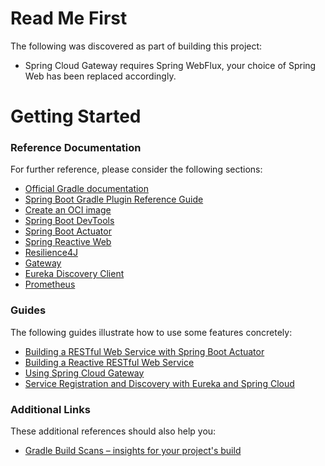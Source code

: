 # Read Me First
The following was discovered as part of building this project:

* Spring Cloud Gateway requires Spring WebFlux, your choice of Spring Web has been replaced accordingly.

# Getting Started

### Reference Documentation
For further reference, please consider the following sections:

* [Official Gradle documentation](https://docs.gradle.org)
* [Spring Boot Gradle Plugin Reference Guide](https://docs.spring.io/spring-boot/docs/2.7.11/gradle-plugin/reference/html/)
* [Create an OCI image](https://docs.spring.io/spring-boot/docs/2.7.11/gradle-plugin/reference/html/#build-image)
* [Spring Boot DevTools](https://docs.spring.io/spring-boot/docs/2.7.11/reference/htmlsingle/#using.devtools)
* [Spring Boot Actuator](https://docs.spring.io/spring-boot/docs/2.7.11/reference/htmlsingle/#actuator)
* [Spring Reactive Web](https://docs.spring.io/spring-boot/docs/2.7.11/reference/htmlsingle/#web.reactive)
* [Resilience4J](https://docs.spring.io/spring-cloud-circuitbreaker/docs/current/reference/html/#configuring-resilience4j-circuit-breakers)
* [Gateway](https://docs.spring.io/spring-cloud-gateway/docs/current/reference/html/)
* [Eureka Discovery Client](https://docs.spring.io/spring-cloud-netflix/docs/current/reference/html/#service-discovery-eureka-clients)
* [Prometheus](https://docs.spring.io/spring-boot/docs/2.7.11/reference/htmlsingle/#actuator.metrics.export.prometheus)

### Guides
The following guides illustrate how to use some features concretely:

* [Building a RESTful Web Service with Spring Boot Actuator](https://spring.io/guides/gs/actuator-service/)
* [Building a Reactive RESTful Web Service](https://spring.io/guides/gs/reactive-rest-service/)
* [Using Spring Cloud Gateway](https://github.com/spring-cloud-samples/spring-cloud-gateway-sample)
* [Service Registration and Discovery with Eureka and Spring Cloud](https://spring.io/guides/gs/service-registration-and-discovery/)

### Additional Links
These additional references should also help you:

* [Gradle Build Scans – insights for your project's build](https://scans.gradle.com#gradle)

